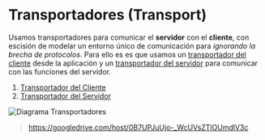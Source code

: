 # Transportadores (Transport)
Usamos transportadores para comunicar el **servidor** con el **cliente**, con escisión de modelar un entorno único de comunicación para *ignorando la brecha de protocolos*. Para ello es es que usamos un [transportador del cliente][Transport Client] desde la aplicación y un [transportador del servidor][Transport Server] para comunicar con las funciones del servidor. 

1. [Transportador del Cliente][Transport Client]
2. [Transportador del Servidor][Transport Server]

![Diagrama Transportadores](../assets/Diagrama%20Transportadores.png)
> https://googledrive.com/host/0B7UPJuUjo-_WcUVsZTlOUmdlV3c

[Transport Client]: ./TransportClient.md
[Transport Server]: ./TransportServer.md